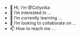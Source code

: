 - 👋 Hi, I’m @Cotyxika
- 👀 I’m interested in ...
- 🌱 I’m currently learning ...
- 💞️ I’m looking to collaborate on ...
- 📫 How to reach me ...

<!---
Cotyxika/Cotyxika is a ✨ special ✨ repository because its `README.md` (this file) appears on your GitHub profile.
You can click the Preview link to take a look at your changes.
--->

